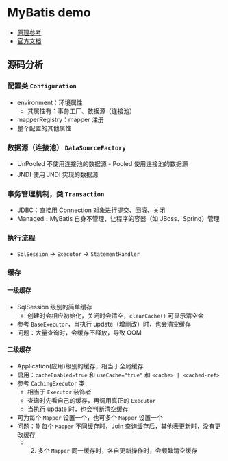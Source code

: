 # MyBatis demo 
- [原理参考](https://blog.csdn.net/u010349169/column/info/mybatis-principle)
- [官方文档](http://www.mybatis.org/mybatis-3/zh/getting-started.html)

## 源码分析
### 配置类 `Configuration`
- environment：环境属性
  - 其属性有：事务工厂、数据源（连接池）
- mapperRegistry：mapper 注册
- 整个配置的其他属性

### 数据源（连接池） `DataSourceFactory`
- UnPooled 不使用连接池的数据源
- Pooled 使用连接池的数据源
- JNDI 使用 JNDI 实现的数据源

### 事务管理机制，类 `Transaction`
- JDBC：直接用 Connection 对象进行提交、回滚、关闭
- Managed：MyBatis 自身不管理，让程序的容器（如 JBoss、Spring）管理

### 执行流程
- `SqlSession` -> `Executor` -> `StatementHandler`

### 缓存
#### 一级缓存
- SqlSession 级别的简单缓存
  - 创建时会相应初始化，关闭时会清空，`clearCache()` 可显示清空会
- 参考 `BaseExecutor`，当执行 update（增删改）时，也会清空缓存
- 问题：大量查询时，会缓存不释放，导致 OOM

#### 二级缓存
- Application(应用)级别的缓存，相当于全局缓存
- 启用：`cacheEnabled=true` 和 `useCache="true"` 和 `<cache> | <cached-ref>`
- 参考 `CachingExecutor` 类
  - 相当于 `Executor` 装饰者
  - 查询时先看自己的缓存，再调用真正的 `Executor`
  - 当执行 update 时，也会判断清空缓存
- 可为每个 `Mapper` 设置一个，也可多个 `Mapper` 设置一个
- 问题：1) 每个 `Mapper` 不同缓存时，Join 查询缓存后，其他表更新时，没有更改缓存
  - 2) 多个 `Mapper` 同一缓存时，各自更新操作时，会频繁清空缓存